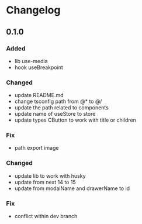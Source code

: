 # Changelog

## 0.1.0

### Added

- lib use-media
- hook useBreakpoint

### Changed

- update README.md
- change tsconfig path from @\* to @/
- update the path related to components
- update name of useStore to store
- update types CButton to work with title or children

### Fix

- path export image

### Changed

- update lib to work with husky
- update from next 14 to 15
- update from modalName and drawerName to id

### Fix

- conflict within dev branch
